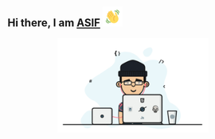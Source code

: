 ## Hi there, I am [ASIF](https://github.com/apexx77) <img src="https://github.com/apexx77/apexx77/blob/master/hello.gif" width="40">


<p align="center">
  <img src="https://github.com/apexx77/apexx77/blob/master/Programmer.gif" width="60%" title="Programmer_GIF">
</p>




